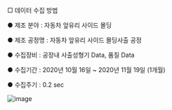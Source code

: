 □ 데이터 수집 방법


● 제조 분야 : 자동차 앞유리 사이드 몰딩


● 제조 공정명 : 자동차 앞유리 사이드 몰딩사출 공정

● 수집장비 : 공장내 사출성형기 Data, 품질 Data

● 수집기간 : 2020년 10월 16일 ~ 2020년 11월 19일 (1개월)

● 수집주기 : 0.2 sec

![image](https://user-images.githubusercontent.com/86697427/206842605-ce8b194b-89c9-4db7-9b38-8a58544302a1.png)
